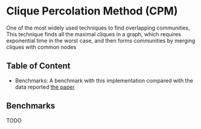 # Clique Percolation Method (CPM)

One of the most widely used techniques to find overlapping communities, 
This technique finds all the maximal cliques in a graph, which requires exponential time in the worst case,
and then forms communities by merging cliques with common nodes

## Table of Content

- Benchmarks: A benchmark with this implementation compared with the data reported [the paper](https://wires.onlinelibrary.wiley.com/doi/10.1002/wics.1319)

## Benchmarks

TODO
